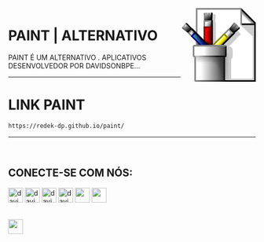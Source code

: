 <img src="data:image/svg+xml;charset=utf-8,%3Csvg xmlns:dc='http://purl.org/dc/elements/1.1/' xmlns:cc='http://creativecommons.org/ns%23' xmlns:rdf='http://www.w3.org/1999/02/22-rdf-syntax-ns%23' xmlns:svg='http://www.w3.org/2000/svg' xmlns='http://www.w3.org/2000/svg' xmlns:xlink='http://www.w3.org/1999/xlink' xmlns:sodipodi='http://sodipodi.sourceforge.net/DTD/sodipodi-0.dtd' xmlns:inkscape='http://www.inkscape.org/namespaces/inkscape' width='48' height='48' viewBox='0 0 47.999999 47.999999' version='1.1' id='svg8' sodipodi:docname='jspaint.svg' inkscape:version='0.92.4 (5da689c313%2C 2019-01-14)' inkscape:export-xdpi='1024' inkscape:export-ydpi='1024'%3E %3Cdefs id='defs2'%3E %3ClinearGradient id='linearGradient4304' inkscape:collect='always'%3E %3Cstop id='stop4300' offset='0' style='stop-color:%23868686%3Bstop-opacity:1' /%3E %3Cstop id='stop4302' offset='1' style='stop-color:%23131313%3Bstop-opacity:1' /%3E %3C/linearGradient%3E %3ClinearGradient id='linearGradient2937' inkscape:collect='always'%3E %3Cstop id='stop2933' offset='0' style='stop-color:%23868686%3Bstop-opacity:1' /%3E %3Cstop id='stop2935' offset='1' style='stop-color:%23868686%3Bstop-opacity:0' /%3E %3C/linearGradient%3E %3ClinearGradient inkscape:collect='always' id='linearGradient2600'%3E %3Cstop style='stop-color:%232f2f2f%3Bstop-opacity:0' offset='0' id='stop2596' /%3E %3Cstop style='stop-color:%23f9f9f9%3Bstop-opacity:0.58035713' offset='1' id='stop2598' /%3E %3C/linearGradient%3E %3ClinearGradient id='linearGradient2538' inkscape:collect='always'%3E %3Cstop id='stop2534' offset='0' style='stop-color:%23313131%3Bstop-opacity:0' /%3E %3Cstop id='stop2536' offset='1' style='stop-color:%23474747%3Bstop-opacity:0.38839287' /%3E %3C/linearGradient%3E %3ClinearGradient inkscape:collect='always' id='linearGradient2532'%3E %3Cstop style='stop-color:%23313131%3Bstop-opacity:0' offset='0' id='stop2528' /%3E %3Cstop style='stop-color:%23060606%3Bstop-opacity:0.59375' offset='1' id='stop2530' /%3E %3C/linearGradient%3E %3ClinearGradient id='linearGradient6487' inkscape:collect='always'%3E %3Cstop id='stop6483' offset='0' style='stop-color:%23ffffff%3Bstop-opacity:1' /%3E %3Cstop style='stop-color:%23fdff17%3Bstop-opacity:1' offset='0.25' id='stop6491' /%3E %3Cstop style='stop-color:%23e6d800%3Bstop-opacity:1' offset='0.5' id='stop6489' /%3E %3Cstop id='stop6485' offset='1' style='stop-color:%234d3500%3Bstop-opacity:1' /%3E %3C/linearGradient%3E %3ClinearGradient inkscape:collect='always' id='linearGradient5884'%3E %3Cstop style='stop-color:%23313131%3Bstop-opacity:0' offset='0' id='stop5880' /%3E %3Cstop style='stop-color:%23474747%3Bstop-opacity:1' offset='1' id='stop5882' /%3E %3C/linearGradient%3E %3ClinearGradient inkscape:collect='always' id='linearGradient5685'%3E %3Cstop style='stop-color:%23a4a4a4%3Bstop-opacity:1' offset='0' id='stop5681' /%3E %3Cstop style='stop-color:%23000000%3Bstop-opacity:1' offset='1' id='stop5683' /%3E %3C/linearGradient%3E %3ClinearGradient inkscape:collect='always' id='linearGradient5669'%3E %3Cstop style='stop-color:%23ffffff%3Bstop-opacity:1%3B' offset='0' id='stop5665' /%3E %3Cstop id='stop5677' offset='0.74999982' style='stop-color:%23ffffff%3Bstop-opacity:0.99607843' /%3E %3Cstop id='stop5675' offset='0.87499982' style='stop-color:%23dcdcdc%3Bstop-opacity:0.99607843' /%3E %3Cstop style='stop-color:%23959595%3Bstop-opacity:0.99607843' offset='1' id='stop5667' /%3E %3C/linearGradient%3E %3ClinearGradient id='linearGradient4678' inkscape:collect='always'%3E %3Cstop id='stop4670' offset='0' style='stop-color:%23ffffff%3Bstop-opacity:1' /%3E %3Cstop style='stop-color:%23e5e5e5%3Bstop-opacity:1%3B' offset='0.35249379' id='stop4680' /%3E %3Cstop style='stop-color:%23cccccc%3Bstop-opacity:1' offset='0.44311655' id='stop4672' /%3E %3Cstop style='stop-color:%23929293%3Bstop-opacity:1' offset='0.71498483' id='stop4674' /%3E %3Cstop id='stop4676' offset='1' style='stop-color:%23323232%3Bstop-opacity:1' /%3E %3C/linearGradient%3E %3ClinearGradient inkscape:collect='always' id='linearGradient4583'%3E %3Cstop style='stop-color:%23ffffff%3Bstop-opacity:1' offset='0' id='stop4579' /%3E %3Cstop id='stop4621' offset='0.25' style='stop-color:%23cccccc%3Bstop-opacity:1' /%3E %3Cstop id='stop4619' offset='0.5' style='stop-color:%23929293%3Bstop-opacity:1' /%3E %3Cstop style='stop-color:%23323232%3Bstop-opacity:1' offset='1' id='stop4581' /%3E %3C/linearGradient%3E %3ClinearGradient inkscape:collect='always' xlink:href='%23linearGradient5669' id='linearGradient5673' gradientUnits='userSpaceOnUse' x1='130.61249' y1='17.955601' x2='134.61249' y2='13.9556' /%3E %3ClinearGradient inkscape:collect='always' xlink:href='%23linearGradient6487' id='linearGradient6354' gradientUnits='userSpaceOnUse' x1='15.610913' y1='17.54594' x2='19.853554' y2='17.54594' /%3E %3ClinearGradient inkscape:collect='always' xlink:href='%23linearGradient4583' id='linearGradient4688' gradientUnits='userSpaceOnUse' gradientTransform='translate(1.9006836e-6%2C6.7112888)' x1='103.87505' y1='36.244312' x2='121.61249' y2='36.244312' /%3E %3ClinearGradient inkscape:collect='always' xlink:href='%23linearGradient5183' id='linearGradient5185' x1='99.6117' y1='47.4556' x2='119.61328' y2='47.4556' gradientUnits='userSpaceOnUse' /%3E %3ClinearGradient inkscape:collect='always' id='linearGradient5183'%3E %3Cstop style='stop-color:%23808080%3Bstop-opacity:1%3B' offset='0' id='stop5179' /%3E %3Cstop style='stop-color:%23131313%3Bstop-opacity:1' offset='1' id='stop5181' /%3E %3C/linearGradient%3E %3Cfilter inkscape:collect='always' style='color-interpolation-filters:sRGB' id='filter5045-0' x='-0.63191509' width='2.2638302' y='-0.21460581' height='1.4292116'%3E %3CfeGaussianBlur inkscape:collect='always' stdDeviation='1.7623153' id='feGaussianBlur5047-4' /%3E %3C/filter%3E %3ClinearGradient inkscape:collect='always' xlink:href='%23linearGradient6503' id='linearGradient5549' gradientUnits='userSpaceOnUse' x1='98.833122' y1='36.311245' x2='120.90263' y2='36.311245' /%3E %3ClinearGradient inkscape:collect='always' id='linearGradient6503'%3E %3Cstop style='stop-color:%23ffffff%3Bstop-opacity:1' offset='0' id='stop6493' /%3E %3Cstop id='stop6495' offset='0.31244382' style='stop-color:%23ffffff%3Bstop-opacity:1' /%3E %3Cstop id='stop6497' offset='0.47240791' style='stop-color:%23cccccc%3Bstop-opacity:1' /%3E %3Cstop id='stop6499' offset='0.71498483' style='stop-color:%23929293%3Bstop-opacity:1' /%3E %3Cstop style='stop-color:%23323232%3Bstop-opacity:1' offset='1' id='stop6501' /%3E %3C/linearGradient%3E %3ClinearGradient inkscape:collect='always' xlink:href='%23linearGradient5199' id='linearGradient5201' x1='104.91132' y1='32.455601' x2='115.86249' y2='36.955601' gradientUnits='userSpaceOnUse' /%3E %3ClinearGradient inkscape:collect='always' id='linearGradient5199'%3E %3Cstop style='stop-color:%23c4c4c4%3Bstop-opacity:1' offset='0' id='stop5195' /%3E %3Cstop style='stop-color:%230e0e0e%3Bstop-opacity:1' offset='1' id='stop5197' /%3E %3C/linearGradient%3E %3ClinearGradient inkscape:collect='always' xlink:href='%23linearGradient5685' id='linearGradient5854' gradientUnits='userSpaceOnUse' x1='107.11249' y1='12.455601' x2='106.8196' y2='16.692142' /%3E %3ClinearGradient inkscape:collect='always' xlink:href='%23linearGradient5852' id='linearGradient5834' gradientUnits='userSpaceOnUse' gradientTransform='rotate(-0.02958741%2C107.11249%2C13.455424)' x1='106.61172' y1='14.955342' x2='106.61378' y2='10.955343' /%3E %3ClinearGradient id='linearGradient5852' inkscape:collect='always'%3E %3Cstop id='stop5848' offset='0' style='stop-color:%235b5b5b%3Bstop-opacity:0' /%3E %3Cstop id='stop5850' offset='1' style='stop-color:%23f9f9f9%3Bstop-opacity:1' /%3E %3C/linearGradient%3E %3ClinearGradient inkscape:collect='always' xlink:href='%23linearGradient2532' id='linearGradient5783-7' gradientUnits='userSpaceOnUse' x1='107.61197' y1='14.455859' x2='107.11378' y2='10.955601' gradientTransform='rotate(-0.02958741%2C107.86209%2C-2891.2794)' /%3E %3ClinearGradient id='linearGradient5846' inkscape:collect='always'%3E %3Cstop id='stop5842' offset='0' style='stop-color:%23313131%3Bstop-opacity:0' /%3E %3Cstop id='stop5844' offset='1' style='stop-color:%23f9f9f9%3Bstop-opacity:1' /%3E %3C/linearGradient%3E %3ClinearGradient inkscape:collect='always' xlink:href='%23linearGradient5840' id='linearGradient5783-5' gradientUnits='userSpaceOnUse' x1='107.61197' y1='14.455859' x2='107.61378' y2='10.955858' gradientTransform='rotate(-0.02958741%2C108.61209%2C-5796.0172)' /%3E %3ClinearGradient id='linearGradient5840' inkscape:collect='always'%3E %3Cstop id='stop5836' offset='0' style='stop-color:%232f2f2f%3Bstop-opacity:0' /%3E %3Cstop id='stop5838' offset='1' style='stop-color:%23f9f9f9%3Bstop-opacity:1' /%3E %3C/linearGradient%3E %3ClinearGradient gradientTransform='translate(-93.112486%2C-26.455598)' inkscape:collect='always' xlink:href='%23linearGradient4678' id='linearGradient4686-7-3' gradientUnits='userSpaceOnUse' x1='108.11249' y1='35.955601' x2='112.11249' y2='37.955597' /%3E %3ClinearGradient inkscape:collect='always' xlink:href='%23linearGradient6114' id='linearGradient6116' x1='14.5' y1='8.500001' x2='19' y2='8.500001' gradientUnits='userSpaceOnUse' /%3E %3ClinearGradient inkscape:collect='always' id='linearGradient6114'%3E %3Cstop style='stop-color:%23858585%3Bstop-opacity:1' offset='0' id='stop6110' /%3E %3Cstop style='stop-color:%23ababab%3Bstop-opacity:1' offset='1' id='stop6112' /%3E %3C/linearGradient%3E %3ClinearGradient inkscape:collect='always' xlink:href='%23linearGradient5659' id='linearGradient5661' x1='15' y1='17.5' x2='19' y2='17.5' gradientUnits='userSpaceOnUse' /%3E %3ClinearGradient inkscape:collect='always' id='linearGradient5659'%3E %3Cstop style='stop-color:%23ff0000%3Bstop-opacity:1' offset='0' id='stop5655' /%3E %3Cstop style='stop-color:%23690000%3Bstop-opacity:1' offset='1' id='stop5657' /%3E %3C/linearGradient%3E %3ClinearGradient inkscape:collect='always' xlink:href='%23linearGradient5685' id='linearGradient5854-2' gradientUnits='userSpaceOnUse' x1='108.55183' y1='11.359405' x2='109.25893' y2='17.01626' /%3E %3ClinearGradient inkscape:collect='always' xlink:href='%23linearGradient5852' id='linearGradient5834-1' gradientUnits='userSpaceOnUse' gradientTransform='rotate(-0.02958741%2C107.11249%2C13.455248)' x1='106.42904' y1='16.3088' x2='106.43159' y2='11.359054' /%3E %3ClinearGradient inkscape:collect='always' xlink:href='%23linearGradient4678' id='linearGradient6350' gradientUnits='userSpaceOnUse' gradientTransform='translate(-93.112486%2C-26.455598)' x1='108.99117' y1='37.991131' x2='112.17315' y2='37.637577' /%3E %3ClinearGradient inkscape:collect='always' xlink:href='%23linearGradient6114' id='linearGradient6352' gradientUnits='userSpaceOnUse' x1='14.464468' y1='8.7071075' x2='19' y2='8.500001' /%3E %3ClinearGradient inkscape:collect='always' xlink:href='%23linearGradient6487' id='linearGradient6354-7' gradientUnits='userSpaceOnUse' x1='15.735913' y1='17.63969' x2='19.853554' y2='17.54594' /%3E %3ClinearGradient inkscape:collect='always' xlink:href='%23linearGradient6533' id='linearGradient6427' gradientUnits='userSpaceOnUse' gradientTransform='translate(-93.112486%2C-26.455598)' x1='108.3196' y1='36.606354' x2='110.08736' y2='38.374123' /%3E %3ClinearGradient inkscape:collect='always' id='linearGradient6533'%3E %3Cstop style='stop-color:%23ffffff%3Bstop-opacity:1' offset='0' id='stop6523' /%3E %3Cstop id='stop6525' offset='0.33333158' style='stop-color:%23e5e5e5%3Bstop-opacity:1%3B' /%3E %3Cstop id='stop6527' offset='0.44311655' style='stop-color:%23cccccc%3Bstop-opacity:1' /%3E %3Cstop id='stop6529' offset='0.71498483' style='stop-color:%23929293%3Bstop-opacity:1' /%3E %3Cstop style='stop-color:%23323232%3Bstop-opacity:1' offset='1' id='stop6531' /%3E %3C/linearGradient%3E %3ClinearGradient inkscape:collect='always' xlink:href='%23linearGradient6481' id='linearGradient6431' gradientUnits='userSpaceOnUse' x1='14.853554' y1='15.454057' x2='18.035534' y2='16.514717' /%3E %3ClinearGradient id='linearGradient6481' inkscape:collect='always'%3E %3Cstop id='stop6477' offset='0' style='stop-color:%233e9298%3Bstop-opacity:1' /%3E %3Cstop id='stop6479' offset='1' style='stop-color:%23000b7d%3Bstop-opacity:1' /%3E %3C/linearGradient%3E %3ClinearGradient inkscape:collect='always' xlink:href='%23linearGradient5685' id='linearGradient1688' gradientUnits='userSpaceOnUse' x1='107.11249' y1='12.455601' x2='109.61249' y2='15.955601' /%3E %3ClinearGradient inkscape:collect='always' xlink:href='%23linearGradient5846' id='linearGradient1690' gradientUnits='userSpaceOnUse' gradientTransform='rotate(-0.02958741%2C107.86209%2C-2891.2794)' x1='107.61197' y1='14.455859' x2='107.11378' y2='10.955601' /%3E %3ClinearGradient inkscape:collect='always' xlink:href='%23linearGradient5884' id='linearGradient1694' gradientUnits='userSpaceOnUse' gradientTransform='rotate(-0.02958741%2C106.61153%2C1948.4693)' x1='106.6721' y1='14.016032' x2='106.61378' y2='10.955343' /%3E %3ClinearGradient inkscape:collect='always' xlink:href='%23linearGradient2538' id='linearGradient1696' gradientUnits='userSpaceOnUse' gradientTransform='rotate(-0.02958741%2C106.61153%2C1948.4693)' x1='106.61172' y1='14.955342' x2='106.61378' y2='10.955343' /%3E %3Cfilter inkscape:collect='always' style='color-interpolation-filters:sRGB' id='filter5045-0-3' x='-0.63191509' width='2.2638302' y='-0.21460581' height='1.4292116'%3E %3CfeGaussianBlur inkscape:collect='always' stdDeviation='1.7623153' id='feGaussianBlur5047-4-1' /%3E %3C/filter%3E %3ClinearGradient inkscape:collect='always' xlink:href='%23linearGradient2538' id='linearGradient1696-4' gradientUnits='userSpaceOnUse' gradientTransform='rotate(44.970413%2C71.906925%2C-74.558503)' x1='106.61172' y1='14.955342' x2='106.61378' y2='10.955343' /%3E %3ClinearGradient inkscape:collect='always' xlink:href='%23linearGradient2600' id='linearGradient5783-5-0' gradientUnits='userSpaceOnUse' x1='108.02686' y1='13.127643' x2='107.61378' y2='10.955858' gradientTransform='rotate(-0.029587%2C2162.0727%2C-3741.5998)' /%3E %3ClinearGradient inkscape:collect='always' xlink:href='%23linearGradient5659' id='linearGradient2647' gradientUnits='userSpaceOnUse' x1='15.625' y1='17.4375' x2='19' y2='17.5' /%3E %3ClinearGradient gradientTransform='translate(-91.612488%2C-7.9556)' inkscape:collect='always' xlink:href='%23linearGradient2677' id='linearGradient2679' x1='96.612488' y1='45.955601' x2='119.64818' y2='46.06826' gradientUnits='userSpaceOnUse' /%3E %3ClinearGradient inkscape:collect='always' id='linearGradient2677'%3E %3Cstop style='stop-color:%23080808%3Bstop-opacity:0' offset='0' id='stop2673' /%3E %3Cstop style='stop-color:%23080808%3Bstop-opacity:1' offset='1' id='stop2675' /%3E %3C/linearGradient%3E %3ClinearGradient inkscape:collect='always' xlink:href='%23linearGradient2677' id='linearGradient2679-9' x1='96.612488' y1='45.955601' x2='119.64818' y2='46.06826' gradientUnits='userSpaceOnUse' /%3E %3ClinearGradient inkscape:collect='always' xlink:href='%23linearGradient5846' id='linearGradient6433-4' gradientUnits='userSpaceOnUse' gradientTransform='rotate(-45.029587%2C53.698439%2C137.71582)' x1='107.61197' y1='14.455859' x2='107.58917' y2='13.203367' /%3E %3ClinearGradient gradientTransform='translate(1.356752e-6)' inkscape:collect='always' xlink:href='%23linearGradient2937' id='linearGradient5201-9' x1='112.23749' y1='34.143101' x2='112.67499' y2='35.768101' gradientUnits='userSpaceOnUse' /%3E %3Cfilter inkscape:collect='always' style='color-interpolation-filters:sRGB' id='filter3045' x='-0.12719999' width='1.2544' y='-0.12720001' height='1.2544'%3E %3CfeGaussianBlur inkscape:collect='always' stdDeviation='0.53321501' id='feGaussianBlur3047' /%3E %3C/filter%3E %3Cfilter inkscape:collect='always' style='color-interpolation-filters:sRGB' id='filter3082' x='-0.22319999' width='1.4464' y='-0.22320001' height='1.4464'%3E %3CfeGaussianBlur inkscape:collect='always' stdDeviation='0.65664146' id='feGaussianBlur3084' /%3E %3C/filter%3E %3Cfilter inkscape:collect='always' style='color-interpolation-filters:sRGB' id='filter3082-4' x='-0.22319999' width='1.4464' y='-0.22320001' height='1.4464'%3E %3CfeGaussianBlur inkscape:collect='always' stdDeviation='0.65664146' id='feGaussianBlur3084-1' /%3E %3C/filter%3E %3ClinearGradient inkscape:collect='always' xlink:href='%23linearGradient5884' id='linearGradient5834-5-7' gradientUnits='userSpaceOnUse' gradientTransform='rotate(-0.029587%2C106.61137%2C1948.4979)' x1='106.61172' y1='14.955342' x2='106.61378' y2='10.955343' /%3E %3ClinearGradient inkscape:collect='always' xlink:href='%23linearGradient5846' id='linearGradient6433' gradientUnits='userSpaceOnUse' gradientTransform='rotate(-0.029587%2C107.86337%2C-2891.3221)' x1='107.61197' y1='14.455859' x2='107.2442' y2='12.322732' /%3E %3ClinearGradient inkscape:collect='always' xlink:href='%23linearGradient5846' id='linearGradient2950' gradientUnits='userSpaceOnUse' gradientTransform='rotate(-0.029587%2C-273.09863%2C-2063.2477)' x1='107.61197' y1='14.455859' x2='107.53478' y2='12.633026' /%3E %3ClinearGradient inkscape:collect='always' xlink:href='%23linearGradient5852' id='linearGradient5834-9' gradientUnits='userSpaceOnUse' gradientTransform='rotate(-0.029587%2C-44.357631%2C709.35397)' x1='106.61172' y1='14.955342' x2='106.42099' y2='11.386362' /%3E %3ClinearGradient inkscape:collect='always' xlink:href='%23linearGradient2538' id='linearGradient1696-4-4' gradientUnits='userSpaceOnUse' gradientTransform='rotate(-0.029587%2C128.602%2C-3048.924)' x1='106.61172' y1='14.955342' x2='106.61378' y2='10.955343' /%3E %3ClinearGradient inkscape:collect='always' xlink:href='%23linearGradient2802' id='linearGradient1692-9' gradientUnits='userSpaceOnUse' gradientTransform='rotate(-0.02958741%2C-2198.6055%2C-3842.9394)' x1='107.54545' y1='14.897767' x2='107.56862' y2='12.823039' /%3E %3ClinearGradient inkscape:collect='always' id='linearGradient2802'%3E %3Cstop style='stop-color:%23848484%3Bstop-opacity:0' offset='0' id='stop2798' /%3E %3Cstop style='stop-color:%23ffffff%3Bstop-opacity:1' offset='1' id='stop2800' /%3E %3C/linearGradient%3E %3ClinearGradient inkscape:collect='always' xlink:href='%23linearGradient6533' id='linearGradient4108' gradientUnits='userSpaceOnUse' gradientTransform='translate(-93.112486%2C-26.455598)' x1='108.3196' y1='36.606354' x2='110.08736' y2='38.374123' /%3E %3ClinearGradient inkscape:collect='always' xlink:href='%23linearGradient4304' id='linearGradient4286' gradientUnits='userSpaceOnUse' x1='100.7367' y1='47.393101' x2='119.61328' y2='47.4556' /%3E %3ClinearGradient inkscape:collect='always' xlink:href='%23linearGradient5669' id='linearGradient4308' gradientUnits='userSpaceOnUse' x1='130.61249' y1='17.955601' x2='134.11249' y2='14.455601' /%3E %3C/defs%3E %3Csodipodi:namedview id='namedview6173' pagecolor='%23ffffff' bordercolor='%23666666' borderopacity='1.0' inkscape:pageopacity='0.0' inkscape:pageshadow='2' inkscape:zoom='11.313708' inkscape:cx='11.820576' inkscape:cy='19.297118' inkscape:document-units='px' inkscape:current-layer='layer7' showgrid='false' units='px' fit-margin-top='0' fit-margin-left='0' fit-margin-right='0' fit-margin-bottom='0' inkscape:window-width='1920' inkscape:window-height='1017' inkscape:window-x='1358' inkscape:window-y='-8' inkscape:window-maximized='1' inkscape:snap-smooth-nodes='true' showborder='true'%3E %3Cinkscape:grid type='xygrid' id='grid4666' empspacing='8' snapvisiblegridlinesonly='false' /%3E %3Cinkscape:grid type='xygrid' id='grid5068' snapvisiblegridlinesonly='false' dotted='true' empspacing='1000000' spacingx='0.49999999' spacingy='0.49999999' /%3E %3C/sodipodi:namedview%3E %3Cmetadata id='metadata5'%3E %3Crdf:RDF%3E %3Ccc:Work rdf:about=''%3E %3Cdc:format%3Eimage/svg%2Bxml%3C/dc:format%3E %3Cdc:type rdf:resource='http://purl.org/dc/dcmitype/StillImage' /%3E %3Cdc:title%3E%3C/dc:title%3E %3C/cc:Work%3E %3C/rdf:RDF%3E %3C/metadata%3E %3Cg inkscape:label='Vector Icon' inkscape:groupmode='layer' id='layer1' transform='translate(-91.612488%2C-7.9555998)' style='display:inline'%3E %3Cg inkscape:groupmode='layer' id='layer3' inkscape:label='Paper' style='display:inline%3Bopacity:1'%3E %3Cpath style='color:%23000000%3Bclip-rule:nonzero%3Bdisplay:inline%3Boverflow:visible%3Bvisibility:visible%3Bopacity:1%3Bisolation:auto%3Bmix-blend-mode:normal%3Bcolor-interpolation:sRGB%3Bcolor-interpolation-filters:linearRGB%3Bsolid-color:%23000000%3Bsolid-opacity:1%3Bfill:%23ffffff%3Bfill-opacity:1%3Bfill-rule:nonzero%3Bstroke:%23868686%3Bstroke-width:1%3Bstroke-miterlimit:4%3Bstroke-dasharray:none%3Bstroke-opacity:1%3Bcolor-rendering:auto%3Bimage-rendering:auto%3Bshape-rendering:auto%3Btext-rendering:auto%3Benable-background:accumulate' d='M 101.11249%2C8.4556007 129.61249%2C8.4556008 139.11249%2C18.455601 V 55.455601 H 101.11249 Z' id='rect5204' inkscape:connector-curvature='0' sodipodi:nodetypes='cccccc' /%3E %3Cg style='display:inline' id='g4551-9'%3E %3Cpath style='fill:%23868686%3Bfill-opacity:1' d='M 130.11249%2C7.9555998 134.90008%2C12.739949 139.61249%2C17.455601 V 18.9556 H 129.61249 V 7.9556008 Z M 134.11249%2C18.9556 H 129.61249 Z' id='path4563-2' inkscape:connector-curvature='0' sodipodi:nodetypes='cccccccccc' /%3E %3Cpath style='fill:%23080808' d='M 101.61249%2C54.9556 H 138.61249 V 18.9556 H 138.11249 L 130.61249%2C18.955601 V 17.955601 L 138.61249%2C17.9556 130.61249%2C9.9556007 130.11249%2C7.9555998 139.61249%2C17.4556 V 55.9556 H 101.61249 Z' id='path4553-4' inkscape:connector-curvature='0' sodipodi:nodetypes='ccccccccccccc' /%3E %3C/g%3E %3Cpath style='fill:url(%23linearGradient4308)%3Bfill-opacity:1%3Bfill-rule:evenodd%3Bstroke:none%3Bstroke-width:1px%3Bstroke-linecap:butt%3Bstroke-linejoin:miter%3Bstroke-opacity:1' d='M 130.61249%2C9.9555998 138.61249%2C17.955601 H 130.61249 Z' id='path5663' inkscape:connector-curvature='0' sodipodi:nodetypes='cccc' /%3E %3C/g%3E %3Cg inkscape:groupmode='layer' id='layer8' inkscape:label='Shadow' style='display:inline'%3E %3Cpath style='color:%23000000%3Bclip-rule:nonzero%3Bdisplay:inline%3Boverflow:visible%3Bvisibility:visible%3Bopacity:0.19599998%3Bisolation:auto%3Bmix-blend-mode:normal%3Bcolor-interpolation:sRGB%3Bcolor-interpolation-filters:linearRGB%3Bsolid-color:%23000000%3Bsolid-opacity:1%3Bfill:%23000000%3Bfill-opacity:1%3Bfill-rule:nonzero%3Bstroke:none%3Bstroke-width:1.00157475%3Bstroke-miterlimit:4%3Bstroke-dasharray:none%3Bstroke-opacity:1%3Bcolor-rendering:auto%3Bimage-rendering:auto%3Bshape-rendering:auto%3Btext-rendering:auto%3Benable-background:accumulate' d='M 16%2C4 16.5%2C9 V 9.5 13.5 23 L 8.4999998%2C15 5.9999999%2C17 13.5%2C24.5 H 13 C 12.723%2C24.5 12.5%2C24.723001 12.5%2C25 V 31 C 12.5%2C31.276999 12.723%2C31.5 13%2C31.5 H 13.5 V 47.5 H 32.5 V 47 H 47 V 18.5 11 H 46 38 L 46%2C18.5 V 46 H 32 L 31.999999%2C33 C 33%2C33 33%2C31.5 33%2C31 V 27.5 C 33%2C26 31.999999%2C25 30.499999%2C25 L 35%2C20.500001 C 35.55927%2C20.134894 35.601069%2C19.83541 35.511719%2C19.552735 L 38%2C17.500001 C 38.37746%2C17.188612 38.257933%2C16.757933 38%2C16.5 L 34.5%2C13 30.822266%2C18.056641 27.439453%2C21.439453 23.324219%2C24.5 H 22.060547 L 22%2C10 C 22%2C9.0000008 21.719874%2C8.9882304 21.5%2C9 L 21.916925%2C4.830755 C 21.966399%2C4.3360158 21.5%2C4 21%2C4 Z' transform='translate(91.612488%2C7.9555998)' id='main-shadows' inkscape:connector-curvature='0' sodipodi:nodetypes='ccccccccssssccccccccccccccccccsscccccccssc' /%3E %3Cpath style='color:%23000000%3Bclip-rule:nonzero%3Bdisplay:inline%3Boverflow:visible%3Bvisibility:visible%3Bopacity:1%3Bisolation:auto%3Bmix-blend-mode:normal%3Bcolor-interpolation:sRGB%3Bcolor-interpolation-filters:linearRGB%3Bsolid-color:%23000000%3Bsolid-opacity:1%3Bfill:%234d4d4d%3Bfill-opacity:1%3Bfill-rule:nonzero%3Bstroke:none%3Bstroke-width:1.00157475%3Bstroke-miterlimit:4%3Bstroke-dasharray:none%3Bstroke-opacity:1%3Bcolor-rendering:auto%3Bimage-rendering:auto%3Bshape-rendering:auto%3Btext-rendering:auto%3Benable-background:accumulate' d='M 101.61249%2C29.9556 103.61249%2C31.9556 H 101.61249 Z' id='shadow-sorta-from-blue-brush-1' inkscape:connector-curvature='0' sodipodi:nodetypes='cccc' /%3E %3C/g%3E %3Cg inkscape:groupmode='layer' id='layer4' inkscape:label='Cup %26amp%3B Contents' style='display:inline' transform='translate(91.612488%2C7.9555998)'%3E %3Cg inkscape:groupmode='layer' id='layer7' inkscape:label='Contents' style='display:inline'%3E %3Cg style='display:inline' id='brushes' transform='translate(-0.06065916%2C-0.06065897)'%3E %3Cg id='red-brush'%3E %3Cg transform='translate(-91.612488%2C-7.9555994)' style='display:inline' id='bristles'%3E %3Cpath sodipodi:nodetypes='csssccc' inkscape:connector-curvature='0' id='path5679' d='M 106.17315%2C20.016258 105.74274%2C11.798579 C 105.70166%2C11.014246 106.17315%2C11.016259 106.67315%2C11.016259 H 110.67315 C 111.31768%2C11.016259 111.63912%2C11.3161 111.60069%2C11.654645 L 111.17315%2C20.016258 Z' style='fill:url(%23linearGradient1688)%3Bfill-opacity:1%3Bfill-rule:evenodd%3Bstroke:none%3Bstroke-width:1px%3Bstroke-linecap:butt%3Bstroke-linejoin:miter%3Bstroke-opacity:1' /%3E %3Cpath sodipodi:nodetypes='cc' inkscape:connector-curvature='0' id='path5689-8' d='M 107.11172%2C11.9556 107.61249%2C14.9556' style='display:inline%3Bfill:none%3Bfill-opacity:1%3Bfill-rule:evenodd%3Bstroke:url(%23linearGradient5834)%3Bstroke-width:0.37795275%3Bstroke-linecap:butt%3Bstroke-linejoin:miter%3Bstroke-opacity:1' /%3E %3Cpath sodipodi:nodetypes='cc' inkscape:connector-curvature='0' id='path5689-8-2' d='M 108.11249%2C10.9556 108.61249%2C14.9556' style='display:inline%3Bfill:none%3Bfill-opacity:1%3Bfill-rule:evenodd%3Bstroke:url(%23linearGradient1690)%3Bstroke-width:0.37795275%3Bstroke-linecap:butt%3Bstroke-linejoin:miter%3Bstroke-opacity:1' /%3E %3Cpath sodipodi:nodetypes='cc' inkscape:connector-curvature='0' id='path5689-8-4' d='M 106.17315%2C11.626744 106.61326%2C14.9556' style='display:inline%3Bfill:none%3Bfill-opacity:1%3Bfill-rule:evenodd%3Bstroke:url(%23linearGradient1694)%3Bstroke-width:0.37795275%3Bstroke-linecap:butt%3Bstroke-linejoin:miter%3Bstroke-opacity:1' /%3E %3Cpath style='color:%23000000%3Bfont-style:normal%3Bfont-variant:normal%3Bfont-weight:normal%3Bfont-stretch:normal%3Bfont-size:medium%3Bline-height:normal%3Bfont-family:sans-serif%3Bfont-variant-ligatures:normal%3Bfont-variant-position:normal%3Bfont-variant-caps:normal%3Bfont-variant-numeric:normal%3Bfont-variant-alternates:normal%3Bfont-feature-settings:normal%3Btext-indent:0%3Btext-align:start%3Btext-decoration:none%3Btext-decoration-line:none%3Btext-decoration-style:solid%3Btext-decoration-color:%23000000%3Bletter-spacing:normal%3Bword-spacing:normal%3Btext-transform:none%3Bwriting-mode:lr-tb%3Bdirection:ltr%3Btext-orientation:mixed%3Bdominant-baseline:auto%3Bbaseline-shift:baseline%3Btext-anchor:start%3Bwhite-space:normal%3Bshape-padding:0%3Bclip-rule:nonzero%3Bdisplay:inline%3Boverflow:visible%3Bvisibility:visible%3Bopacity:1%3Bisolation:auto%3Bmix-blend-mode:normal%3Bcolor-interpolation:sRGB%3Bcolor-interpolation-filters:linearRGB%3Bsolid-color:%23000000%3Bsolid-opacity:1%3Bvector-effect:none%3Bfill:%23000000%3Bfill-opacity:1%3Bfill-rule:evenodd%3Bstroke:none%3Bstroke-width:1px%3Bstroke-linecap:butt%3Bstroke-linejoin:miter%3Bstroke-miterlimit:4%3Bstroke-dasharray:none%3Bstroke-dashoffset:0%3Bstroke-opacity:1%3Bcolor-rendering:auto%3Bimage-rendering:auto%3Bshape-rendering:auto%3Btext-rendering:auto%3Benable-background:accumulate' d='M 110.67315%2C11.016259 110.11249%2C15.9556 H 111.11249 L 111.58917%2C11.710807 C 111.67441%2C10.951719 111.17315%2C11.016259 110.67315%2C11.016259 Z' id='path5895' inkscape:connector-curvature='0' sodipodi:nodetypes='cccsc' /%3E %3Cpath sodipodi:nodetypes='cc' inkscape:connector-curvature='0' id='path5689-8-1-9' d='M 110.16492%2C10.751094 109.0241%2C19.773548' style='display:inline%3Bfill:none%3Bfill-opacity:1%3Bfill-rule:evenodd%3Bstroke:url(%23linearGradient1692-9)%3Bstroke-width:0.37795275%3Bstroke-linecap:butt%3Bstroke-linejoin:miter%3Bstroke-opacity:1' /%3E %3C/g%3E %3Cg id='handle'%3E %3Crect style='color:%23000000%3Bclip-rule:nonzero%3Bdisplay:inline%3Boverflow:visible%3Bvisibility:visible%3Bopacity:1%3Bisolation:auto%3Bmix-blend-mode:normal%3Bcolor-interpolation:sRGB%3Bcolor-interpolation-filters:linearRGB%3Bsolid-color:%23000000%3Bsolid-opacity:1%3Bfill:url(%23linearGradient4686-7-3)%3Bfill-opacity:1%3Bfill-rule:nonzero%3Bstroke:url(%23linearGradient6116)%3Bstroke-width:1.00157475%3Bstroke-miterlimit:4%3Bstroke-dasharray:none%3Bstroke-opacity:1%3Bcolor-rendering:auto%3Bimage-rendering:auto%3Bshape-rendering:auto%3Btext-rendering:auto%3Benable-background:accumulate' id='rect4569-2' width='5.0000005' height='4.0000005' x='14.560658' y='8.5606594' /%3E %3Crect y='12.560659' x='14.560658' height='34' width='5.0000005' id='rect5070' style='color:%23000000%3Bclip-rule:nonzero%3Bdisplay:inline%3Boverflow:visible%3Bvisibility:visible%3Bopacity:1%3Bisolation:auto%3Bmix-blend-mode:normal%3Bcolor-interpolation:sRGB%3Bcolor-interpolation-filters:linearRGB%3Bsolid-color:%23000000%3Bsolid-opacity:1%3Bfill:url(%23linearGradient2647)%3Bfill-opacity:1%3Bfill-rule:nonzero%3Bstroke:%238b0000%3Bstroke-width:1%3Bstroke-miterlimit:4%3Bstroke-dasharray:none%3Bstroke-opacity:1%3Bcolor-rendering:auto%3Bimage-rendering:auto%3Bshape-rendering:auto%3Btext-rendering:auto%3Benable-background:accumulate' /%3E %3Crect y='8.000001' x='19' height='39.060658' width='1.0606588' id='rect5081' style='color:%23000000%3Bclip-rule:nonzero%3Bdisplay:inline%3Boverflow:visible%3Bvisibility:visible%3Bopacity:1%3Bisolation:auto%3Bmix-blend-mode:normal%3Bcolor-interpolation:sRGB%3Bcolor-interpolation-filters:linearRGB%3Bsolid-color:%23000000%3Bsolid-opacity:1%3Bfill:%23000000%3Bfill-opacity:1%3Bfill-rule:nonzero%3Bstroke:none%3Bstroke-width:1.00157475%3Bstroke-miterlimit:4%3Bstroke-dasharray:none%3Bstroke-opacity:1%3Bcolor-rendering:auto%3Bimage-rendering:auto%3Bshape-rendering:auto%3Btext-rendering:auto%3Benable-background:accumulate' /%3E %3C/g%3E %3Cpath style='color:%23000000%3Bclip-rule:nonzero%3Bdisplay:inline%3Boverflow:visible%3Bvisibility:visible%3Bopacity:1%3Bisolation:auto%3Bmix-blend-mode:normal%3Bcolor-interpolation:sRGB%3Bcolor-interpolation-filters:linearRGB%3Bsolid-color:%23000000%3Bsolid-opacity:1%3Bfill:%23000000%3Bfill-opacity:1%3Bfill-rule:nonzero%3Bstroke:none%3Bstroke-width:1.00157475%3Bstroke-miterlimit:4%3Bstroke-dasharray:none%3Bstroke-opacity:1%3Bfilter:url(%23filter3082-4)%3Bcolor-rendering:auto%3Bimage-rendering:auto%3Bshape-rendering:auto%3Btext-rendering:auto%3Benable-background:accumulate' d='M 14.532931%2C22.563261 14.399049%2C21.459707 19.295495%2C24.234833 18.545493%2C24.984834 Z' id='shadow-sorta-from-blue-brush' inkscape:connector-curvature='0' sodipodi:nodetypes='ccccc' /%3E %3C/g%3E %3Cg id='yellow-brush' style='display:inline' transform='rotate(45%2C17.25736%2C30.313704)'%3E %3Cg transform='translate(-91.612488%2C-7.9555994)' style='display:inline' id='bristles-1'%3E %3Cpath sodipodi:nodetypes='ccccccc' inkscape:connector-curvature='0' id='path5679-8' d='M 106.78406%2C18.07692 105.80875%2C12.091415 C 105.78006%2C11.648794 106.05762%2C11.406361 106.56862%2C11.381503 106.56862%2C11.381503 110.20558%2C11.372743 110.46522%2C11.378267 111.0287%2C11.367218 111.33238%2C12.194958 111.3358%2C12.237764 L 110.67315%2C17.723366 Z' style='fill:url(%23linearGradient5854-2)%3Bfill-opacity:1%3Bfill-rule:evenodd%3Bstroke:none%3Bstroke-width:1px%3Bstroke-linecap:butt%3Bstroke-linejoin:miter%3Bstroke-opacity:1' /%3E %3Cpath sodipodi:nodetypes='cc' inkscape:connector-curvature='0' id='path5689-8-9' d='M 107.13762%2C12.773618 107.84472%2C17.01626' style='display:inline%3Bfill:none%3Bfill-opacity:1%3Bfill-rule:evenodd%3Bstroke:url(%23linearGradient5834-1)%3Bstroke-width:0.37795275%3Bstroke-linecap:butt%3Bstroke-linejoin:miter%3Bstroke-opacity:1' /%3E %3Cpath sodipodi:nodetypes='cc' inkscape:connector-curvature='0' id='path5689-8-2-8' d='M 108.002%2C11.552221 108.502%2C15.552221' style='display:inline%3Bfill:none%3Bfill-opacity:1%3Bfill-rule:evenodd%3Bstroke:url(%23linearGradient5783-7)%3Bstroke-width:0.37795275%3Bstroke-linecap:butt%3Bstroke-linejoin:miter%3Bstroke-opacity:1' /%3E %3Cpath sodipodi:nodetypes='cc' inkscape:connector-curvature='0' id='path5689-8-1-4' d='M 109.96604%2C11.359405 109.61249%2C15.9556' style='display:inline%3Bfill:none%3Bfill-opacity:1%3Bfill-rule:evenodd%3Bstroke:url(%23linearGradient5783-5)%3Bstroke-width:0.37795275%3Bstroke-linecap:butt%3Bstroke-linejoin:miter%3Bstroke-opacity:1' /%3E %3Cpath sodipodi:nodetypes='cc' inkscape:connector-curvature='0' id='path5689-8-4-6' d='M 106.25888%2C11.742916 106.61326%2C14.9556' style='display:inline%3Bfill:none%3Bfill-opacity:1%3Bfill-rule:evenodd%3Bstroke:url(%23linearGradient1696)%3Bstroke-width:0.37795275%3Bstroke-linecap:butt%3Bstroke-linejoin:miter%3Bstroke-opacity:1' /%3E %3Cpath style='color:%23000000%3Bfont-style:normal%3Bfont-variant:normal%3Bfont-weight:normal%3Bfont-stretch:normal%3Bfont-size:medium%3Bline-height:normal%3Bfont-family:sans-serif%3Bfont-variant-ligatures:normal%3Bfont-variant-position:normal%3Bfont-variant-caps:normal%3Bfont-variant-numeric:normal%3Bfont-variant-alternates:normal%3Bfont-feature-settings:normal%3Btext-indent:0%3Btext-align:start%3Btext-decoration:none%3Btext-decoration-line:none%3Btext-decoration-style:solid%3Btext-decoration-color:%23000000%3Bletter-spacing:normal%3Bword-spacing:normal%3Btext-transform:none%3Bwriting-mode:lr-tb%3Bdirection:ltr%3Btext-orientation:mixed%3Bdominant-baseline:auto%3Bbaseline-shift:baseline%3Btext-anchor:start%3Bwhite-space:normal%3Bshape-padding:0%3Bclip-rule:nonzero%3Bdisplay:inline%3Boverflow:visible%3Bvisibility:visible%3Bopacity:1%3Bisolation:auto%3Bmix-blend-mode:normal%3Bcolor-interpolation:sRGB%3Bcolor-interpolation-filters:linearRGB%3Bsolid-color:%23000000%3Bsolid-opacity:1%3Bvector-effect:none%3Bfill:%23000000%3Bfill-opacity:1%3Bfill-rule:evenodd%3Bstroke:none%3Bstroke-width:1px%3Bstroke-linecap:butt%3Bstroke-linejoin:miter%3Bstroke-miterlimit:4%3Bstroke-dasharray:none%3Bstroke-dashoffset:0%3Bstroke-opacity:1%3Bcolor-rendering:auto%3Bimage-rendering:auto%3Bshape-rendering:auto%3Btext-rendering:auto%3Benable-background:accumulate' d='M 110.47002%2C11.375031 110.0267%2C16.662706 H 111.0267 L 111.33338%2C12.347762 C 111.36849%2C11.853844 110.85753%2C11.357534 110.47002%2C11.375031 Z' id='path5895-7' inkscape:connector-curvature='0' sodipodi:nodetypes='cccsc' /%3E %3Cpath sodipodi:nodetypes='cc' inkscape:connector-curvature='0' id='path5689-8-1-4-8' d='M 109.26722%2C12.273673 V 15.102099' style='display:inline%3Bfill:none%3Bfill-opacity:1%3Bfill-rule:evenodd%3Bstroke:url(%23linearGradient5783-5-0)%3Bstroke-width:0.37795275%3Bstroke-linecap:butt%3Bstroke-linejoin:miter%3Bstroke-opacity:1' /%3E %3Cpath sodipodi:nodetypes='cc' inkscape:connector-curvature='0' id='path5689-8-4-6-8' d='M 108.67101%2C11.634833 109.02456%2C15.523921' style='display:inline%3Bfill:none%3Bfill-opacity:1%3Bfill-rule:evenodd%3Bstroke:url(%23linearGradient1696-4-4)%3Bstroke-width:0.37795275%3Bstroke-linecap:butt%3Bstroke-linejoin:miter%3Bstroke-opacity:1' /%3E %3C/g%3E %3Cg id='handle-9' transform='translate(-0.08578468)'%3E %3Crect style='color:%23000000%3Bclip-rule:nonzero%3Bdisplay:inline%3Boverflow:visible%3Bvisibility:visible%3Bopacity:1%3Bisolation:auto%3Bmix-blend-mode:normal%3Bcolor-interpolation:sRGB%3Bcolor-interpolation-filters:linearRGB%3Bsolid-color:%23000000%3Bsolid-opacity:1%3Bfill:url(%23linearGradient6350)%3Bfill-opacity:1%3Bfill-rule:nonzero%3Bstroke:url(%23linearGradient6352)%3Bstroke-width:1.00157475%3Bstroke-miterlimit:4%3Bstroke-dasharray:none%3Bstroke-opacity:1%3Bcolor-rendering:auto%3Bimage-rendering:auto%3Bshape-rendering:auto%3Btext-rendering:auto%3Benable-background:accumulate' id='rect4569-2-6' width='4.2426405' height='4.863965' x='15.171575' y='9.4999971' /%3E %3Crect y='13.656855' x='15.171574' height='24.395184' width='3.9748731' id='rect5070-9' style='color:%23000000%3Bclip-rule:nonzero%3Bdisplay:inline%3Boverflow:visible%3Bvisibility:visible%3Bopacity:1%3Bisolation:auto%3Bmix-blend-mode:normal%3Bcolor-interpolation:sRGB%3Bcolor-interpolation-filters:linearRGB%3Bsolid-color:%23000000%3Bsolid-opacity:1%3Bfill:url(%23linearGradient6354-7)%3Bfill-opacity:1%3Bfill-rule:nonzero%3Bstroke:%23898b00%3Bstroke-width:1%3Bstroke-miterlimit:4%3Bstroke-dasharray:none%3Bstroke-opacity:1%3Bcolor-rendering:auto%3Bimage-rendering:auto%3Bshape-rendering:auto%3Btext-rendering:auto%3Benable-background:accumulate' /%3E %3Cpath style='color:%23000000%3Bclip-rule:nonzero%3Bdisplay:inline%3Boverflow:visible%3Bvisibility:visible%3Bopacity:1%3Bisolation:auto%3Bmix-blend-mode:normal%3Bcolor-interpolation:sRGB%3Bcolor-interpolation-filters:linearRGB%3Bsolid-color:%23000000%3Bsolid-opacity:1%3Bfill:%23000000%3Bfill-opacity:1%3Bfill-rule:nonzero%3Bstroke:none%3Bstroke-width:1.00157475%3Bstroke-miterlimit:4%3Bstroke-dasharray:none%3Bstroke-opacity:1%3Bcolor-rendering:auto%3Bimage-rendering:auto%3Bshape-rendering:auto%3Btext-rendering:auto%3Benable-background:accumulate' d='M 18.792893%2C8 19.853553%2C8.3535534 V 38.759144 L 18.792893%2C38.405591 Z' id='rect5081-6' inkscape:connector-curvature='0' sodipodi:nodetypes='ccccc' /%3E %3C/g%3E %3C/g%3E %3Cg id='blue-brush' style='display:inline' transform='rotate(-45%2C17.926214%2C25.080816)'%3E %3Cg transform='translate(-91.612488%2C-7.9555994)' style='display:inline' id='bristles-11'%3E %3Cpath sodipodi:nodetypes='csssscc' inkscape:connector-curvature='0' id='path5679-6' d='M 106.11249%2C18.727677 105.2545%2C12.503016 C 105.16392%2C11.845897 105.99915%2C11.591001 106.46604%2C11.550473 L 109.12537%2C11.319629 C 109.50294%2C11.286854 109.97063%2C11.804034 109.90129%2C12.27028 L 108.94092%2C18.727677 Z' style='fill:url(%23linearGradient5854)%3Bfill-opacity:1%3Bfill-rule:evenodd%3Bstroke:none%3Bstroke-width:1px%3Bstroke-linecap:butt%3Bstroke-linejoin:miter%3Bstroke-opacity:1' /%3E %3Cpath sodipodi:nodetypes='cc' inkscape:connector-curvature='0' id='path5689-8-21' d='M 106.82968%2C12.197883 107.07855%2C15.549541' style='display:inline%3Bfill:none%3Bfill-opacity:1%3Bfill-rule:evenodd%3Bstroke:url(%23linearGradient5834-9)%3Bstroke-width:0.37795275%3Bstroke-linecap:butt%3Bstroke-linejoin:miter%3Bstroke-opacity:1' /%3E %3Cpath sodipodi:nodetypes='cc' inkscape:connector-curvature='0' id='path5689-8-2-7' d='M 108.26506%2C11.875359 108.23381%2C15.277928' style='display:inline%3Bfill:none%3Bfill-opacity:1%3Bfill-rule:evenodd%3Bstroke:url(%23linearGradient6433)%3Bstroke-width:0.37795275%3Bstroke-linecap:butt%3Bstroke-linejoin:miter%3Bstroke-opacity:1' /%3E %3Cpath style='color:%23000000%3Bfont-style:normal%3Bfont-variant:normal%3Bfont-weight:normal%3Bfont-stretch:normal%3Bfont-size:medium%3Bline-height:normal%3Bfont-family:sans-serif%3Bfont-variant-ligatures:normal%3Bfont-variant-position:normal%3Bfont-variant-caps:normal%3Bfont-variant-numeric:normal%3Bfont-variant-alternates:normal%3Bfont-feature-settings:normal%3Btext-indent:0%3Btext-align:start%3Btext-decoration:none%3Btext-decoration-line:none%3Btext-decoration-style:solid%3Btext-decoration-color:%23000000%3Bletter-spacing:normal%3Bword-spacing:normal%3Btext-transform:none%3Bwriting-mode:lr-tb%3Bdirection:ltr%3Btext-orientation:mixed%3Bdominant-baseline:auto%3Bbaseline-shift:baseline%3Btext-anchor:start%3Bwhite-space:normal%3Bshape-padding:0%3Bclip-rule:nonzero%3Bdisplay:inline%3Boverflow:visible%3Bvisibility:visible%3Bopacity:1%3Bisolation:auto%3Bmix-blend-mode:normal%3Bcolor-interpolation:sRGB%3Bcolor-interpolation-filters:linearRGB%3Bsolid-color:%23000000%3Bsolid-opacity:1%3Bvector-effect:none%3Bfill:url(%23linearGradient5834-5-7)%3Bfill-opacity:1%3Bfill-rule:evenodd%3Bstroke:none%3Bstroke-width:1%3Bstroke-linecap:butt%3Bstroke-linejoin:miter%3Bstroke-miterlimit:4%3Bstroke-dasharray:none%3Bstroke-dashoffset:0%3Bstroke-opacity:1%3Bcolor-rendering:auto%3Bimage-rendering:auto%3Bshape-rendering:auto%3Btext-rendering:auto%3Benable-background:accumulate' d='M 105.25027%2C12.781526 C 105.50105%2C14.409711 105.97266%2C17.126953 105.97266%2C17.126953 L 106.46604%2C17.045695 C 106.46604%2C17.045695 106.05968%2C11.542398 106.08398%2C11.628907 105.56401%2C11.732345 105.14399%2C12.061027 105.25027%2C12.781526 Z' id='path5689-8-4-0' inkscape:connector-curvature='0' sodipodi:nodetypes='ccccc' /%3E %3Cpath style='color:%23000000%3Bfont-style:normal%3Bfont-variant:normal%3Bfont-weight:normal%3Bfont-stretch:normal%3Bfont-size:medium%3Bline-height:normal%3Bfont-family:sans-serif%3Bfont-variant-ligatures:normal%3Bfont-variant-position:normal%3Bfont-variant-caps:normal%3Bfont-variant-numeric:normal%3Bfont-variant-alternates:normal%3Bfont-feature-settings:normal%3Btext-indent:0%3Btext-align:start%3Btext-decoration:none%3Btext-decoration-line:none%3Btext-decoration-style:solid%3Btext-decoration-color:%23000000%3Bletter-spacing:normal%3Bword-spacing:normal%3Btext-transform:none%3Bwriting-mode:lr-tb%3Bdirection:ltr%3Btext-orientation:mixed%3Bdominant-baseline:auto%3Bbaseline-shift:baseline%3Btext-anchor:start%3Bwhite-space:normal%3Bshape-padding:0%3Bclip-rule:nonzero%3Bdisplay:inline%3Boverflow:visible%3Bvisibility:visible%3Bopacity:1%3Bisolation:auto%3Bmix-blend-mode:normal%3Bcolor-interpolation:sRGB%3Bcolor-interpolation-filters:linearRGB%3Bsolid-color:%23000000%3Bsolid-opacity:1%3Bvector-effect:none%3Bfill:%23000000%3Bfill-opacity:1%3Bfill-rule:evenodd%3Bstroke:none%3Bstroke-width:1px%3Bstroke-linecap:butt%3Bstroke-linejoin:miter%3Bstroke-miterlimit:4%3Bstroke-dasharray:none%3Bstroke-dashoffset:0%3Bstroke-opacity:1%3Bcolor-rendering:auto%3Bimage-rendering:auto%3Bshape-rendering:auto%3Btext-rendering:auto%3Benable-background:accumulate' d='M 109.12993%2C11.320495 109.09717%2C16.973392 109.80428%2C16.973393 109.91905%2C12.36406 C 109.93694%2C11.645524 109.45871%2C11.315704 109.12993%2C11.320495 Z' id='path5895-78' inkscape:connector-curvature='0' sodipodi:nodetypes='cccsc' /%3E %3Cpath sodipodi:nodetypes='cc' inkscape:connector-curvature='0' id='path5689-8-2-7-2' d='M 107.70916%2C12.177267 107.75146%2C14.854749' style='display:inline%3Bfill:none%3Bfill-opacity:1%3Bfill-rule:evenodd%3Bstroke:url(%23linearGradient2950)%3Bstroke-width:0.37795275%3Bstroke-linecap:butt%3Bstroke-linejoin:miter%3Bstroke-opacity:1' /%3E %3C/g%3E %3Cg id='handle-98'%3E %3Crect style='color:%23000000%3Bclip-rule:nonzero%3Bdisplay:inline%3Boverflow:visible%3Bvisibility:visible%3Bopacity:1%3Bisolation:auto%3Bmix-blend-mode:normal%3Bcolor-interpolation:sRGB%3Bcolor-interpolation-filters:linearRGB%3Bsolid-color:%23000000%3Bsolid-opacity:1%3Bfill:url(%23linearGradient4108)%3Bfill-opacity:1%3Bfill-rule:nonzero%3Bstroke:%23858585%3Bstroke-width:1.00157475%3Bstroke-miterlimit:4%3Bstroke-dasharray:none%3Bstroke-opacity:1%3Bcolor-rendering:auto%3Bimage-rendering:auto%3Bshape-rendering:auto%3Btext-rendering:auto%3Benable-background:accumulate' id='rect4569-2-8' width='3.3544071' height='3.0758443' x='14.5' y='9.3578644' /%3E %3Crect y='12.186292' x='14.5' height='24.480968' width='3.1819806' id='rect5070-5' style='color:%23000000%3Bclip-rule:nonzero%3Bdisplay:inline%3Boverflow:visible%3Bvisibility:visible%3Bopacity:1%3Bisolation:auto%3Bmix-blend-mode:normal%3Bcolor-interpolation:sRGB%3Bcolor-interpolation-filters:linearRGB%3Bsolid-color:%23000000%3Bsolid-opacity:1%3Bfill:url(%23linearGradient6431)%3Bfill-opacity:1%3Bfill-rule:nonzero%3Bstroke:%2300098b%3Bstroke-width:1%3Bstroke-miterlimit:4%3Bstroke-dasharray:none%3Bstroke-opacity:1%3Bcolor-rendering:auto%3Bimage-rendering:auto%3Bshape-rendering:auto%3Btext-rendering:auto%3Benable-background:accumulate' /%3E %3Cpath style='color:%23000000%3Bclip-rule:nonzero%3Bdisplay:inline%3Boverflow:visible%3Bvisibility:visible%3Bopacity:1%3Bisolation:auto%3Bmix-blend-mode:normal%3Bcolor-interpolation:sRGB%3Bcolor-interpolation-filters:linearRGB%3Bsolid-color:%23000000%3Bsolid-opacity:1%3Bfill:%23000000%3Bfill-opacity:1%3Bfill-rule:nonzero%3Bstroke:none%3Bstroke-width:1.00157475%3Bstroke-miterlimit:4%3Bstroke-dasharray:none%3Bstroke-opacity:1%3Bcolor-rendering:auto%3Bimage-rendering:auto%3Bshape-rendering:auto%3Btext-rendering:auto%3Benable-background:accumulate' d='M 17.328427%2C8.7365425 H 18.389089 L 18.389087%2C37.106598 H 17.328425 Z' id='rect5081-0' inkscape:connector-curvature='0' sodipodi:nodetypes='ccccc' /%3E %3C/g%3E %3C/g%3E %3C/g%3E %3C/g%3E %3Cg inkscape:groupmode='layer' id='layer6' inkscape:label='Cup' style='display:inline%3Bopacity:1'%3E %3Cg transform='translate(-91.612488%2C-7.9556004)' style='display:inline' id='cup'%3E %3Crect y='39.455601' x='100.11249' height='15.999999' width='19' id='base' style='color:%23000000%3Bclip-rule:nonzero%3Bdisplay:inline%3Boverflow:visible%3Bvisibility:visible%3Bopacity:1%3Bisolation:auto%3Bmix-blend-mode:normal%3Bcolor-interpolation:sRGB%3Bcolor-interpolation-filters:linearRGB%3Bsolid-color:%23000000%3Bsolid-opacity:1%3Bfill:url(%23linearGradient4688)%3Bfill-opacity:1%3Bfill-rule:nonzero%3Bstroke:url(%23linearGradient4286)%3Bstroke-width:1.00157475%3Bstroke-miterlimit:4%3Bstroke-dasharray:none%3Bstroke-opacity:1%3Bcolor-rendering:auto%3Bimage-rendering:auto%3Bshape-rendering:auto%3Btext-rendering:auto%3Benable-background:accumulate' ry='0.49999997' /%3E %3Cpath style='display:inline%3Bopacity:0.478%3Bfill:%23080808%3Bfilter:url(%23filter5045-0)' d='M 117.61249%2C54.9556 C 117.7762%2C51.097147 115.92474%2C47.187955 115.86249%2C43.7056 115.86249%2C39.772992 104.11249%2C40.955601 101.61249%2C40.9556 99.112488%2C40.9556 100.61249%2C38.955601 101.61249%2C38.955601 104.11249%2C38.955601 119.11249%2C39.455601 119.11249%2C37.955601 119.33166%2C36.168101 120.0632%2C37.5181 119.79484%2C43.7056 L 119.30691%2C54.955601 Z' id='path4553-8' inkscape:connector-curvature='0' sodipodi:nodetypes='cccscscc' /%3E %3Cpath style='display:inline%3Bopacity:0.075%3Bfill:url(%23linearGradient2679-9)%3Bfill-opacity:1' d='M 117.61249%2C54.9556 C 117.61249%2C45.713584 114.11249%2C42.9556 109.61249%2C42.9556 L 100.61249%2C42.955601 V 38.955601 C 103.61249%2C38.955601 119.11248%2C38.9556 119.11248%2C37.4556 119.33165%2C35.6681 119.777%2C37.264469 119.61249%2C43.455601 V 54.9556 Z' id='path4553-8-2' inkscape:connector-curvature='0' sodipodi:nodetypes='cscccscc' /%3E %3Crect y='32.455601' x='99.112488' height='7.0000005' width='21' id='rim' style='color:%23000000%3Bclip-rule:nonzero%3Bdisplay:inline%3Boverflow:visible%3Bvisibility:visible%3Bopacity:1%3Bisolation:auto%3Bmix-blend-mode:normal%3Bcolor-interpolation:sRGB%3Bcolor-interpolation-filters:linearRGB%3Bsolid-color:%23000000%3Bsolid-opacity:1%3Bfill:url(%23linearGradient5549)%3Bfill-opacity:1%3Bfill-rule:nonzero%3Bstroke:url(%23linearGradient5201)%3Bstroke-width:1.00157475%3Bstroke-miterlimit:4%3Bstroke-dasharray:none%3Bstroke-opacity:1%3Bcolor-rendering:auto%3Bimage-rendering:auto%3Bshape-rendering:auto%3Btext-rendering:auto%3Benable-background:accumulate' ry='0.49999967' /%3E %3Cpath style='color:%23000000%3Bfont-style:normal%3Bfont-variant:normal%3Bfont-weight:normal%3Bfont-stretch:normal%3Bfont-size:medium%3Bline-height:normal%3Bfont-family:sans-serif%3Bfont-variant-ligatures:normal%3Bfont-variant-position:normal%3Bfont-variant-caps:normal%3Bfont-variant-numeric:normal%3Bfont-variant-alternates:normal%3Bfont-feature-settings:normal%3Btext-indent:0%3Btext-align:start%3Btext-decoration:none%3Btext-decoration-line:none%3Btext-decoration-style:solid%3Btext-decoration-color:%23000000%3Bletter-spacing:normal%3Bword-spacing:normal%3Btext-transform:none%3Bwriting-mode:lr-tb%3Bdirection:ltr%3Btext-orientation:mixed%3Bdominant-baseline:auto%3Bbaseline-shift:baseline%3Btext-anchor:start%3Bwhite-space:normal%3Bshape-padding:0%3Bclip-rule:nonzero%3Bdisplay:inline%3Boverflow:visible%3Bvisibility:visible%3Bopacity:1%3Bisolation:auto%3Bmix-blend-mode:normal%3Bcolor-interpolation:sRGB%3Bcolor-interpolation-filters:linearRGB%3Bsolid-color:%23000000%3Bsolid-opacity:1%3Bvector-effect:none%3Bfill:%23868686%3Bfill-opacity:1%3Bfill-rule:nonzero%3Bstroke:none%3Bstroke-width:1.00157475%3Bstroke-linecap:butt%3Bstroke-linejoin:miter%3Bstroke-miterlimit:4%3Bstroke-dasharray:none%3Bstroke-dashoffset:0%3Bstroke-opacity:1%3Bcolor-rendering:auto%3Bimage-rendering:auto%3Bshape-rendering:auto%3Btext-rendering:auto%3Benable-background:accumulate' d='M 99.613281%2C39.957031 C 99.067507%2C39.957031 98.611328%2C39.500852 98.611328%2C38.955078 V 32.955078 C 98.611328%2C32.409304 99.067507%2C31.955078 99.613281%2C31.955078 H 119.61328 C 119.94943%2C31.955078 120.25085%2C32.127385 120.4328%2C32.387262 120.54627%2C32.549328 120.61369%2C32.955077 120.61328%2C32.955078 L 119.61133%2C32.957031 H 99.613281 V 38.955078 L 100.61249%2C39.9556 V 53.9556 H 99.612488 Z' id='left-and-top-highlight' inkscape:connector-curvature='0' sodipodi:nodetypes='cssssssccccccc' /%3E %3C/g%3E %3C/g%3E %3C/g%3E %3C/g%3E %3Cg inkscape:groupmode='layer' id='layer2' inkscape:label='Original 48px Paint Icon' style='display:none%3Bopacity:1' sodipodi:insensitive='true'%3E %3Crect style='color:%23000000%3Bclip-rule:nonzero%3Bdisplay:inline%3Boverflow:visible%3Bvisibility:visible%3Bopacity:0%3Bisolation:auto%3Bmix-blend-mode:normal%3Bcolor-interpolation:sRGB%3Bcolor-interpolation-filters:linearRGB%3Bsolid-color:%23000000%3Bsolid-opacity:1%3Bfill:%23008080%3Bfill-opacity:1%3Bfill-rule:nonzero%3Bstroke:none%3Bstroke-width:1.00157475%3Bstroke-miterlimit:4%3Bstroke-dasharray:none%3Bcolor-rendering:auto%3Bimage-rendering:auto%3Bshape-rendering:auto%3Btext-rendering:auto%3Benable-background:accumulate' id='rect4599' width='48.000004' height='48' x='0' y='0' /%3E %3Cimage y='0' x='0' id='image4596' xlink:href='data:image/png%3Bbase64%2CiVBORw0KGgoAAAANSUhEUgAAADAAAAAwCAYAAABXAvmHAAAACXBIWXMAAAsTAAALEwEAmpwYAAAK T2lDQ1BQaG90b3Nob3AgSUNDIHByb2ZpbGUAAHjanVNnVFPpFj333vRCS4iAlEtvUhUIIFJCi4AU kSYqIQkQSoghodkVUcERRUUEG8igiAOOjoCMFVEsDIoK2AfkIaKOg6OIisr74Xuja9a89%2BbN/rXX Pues852zzwfACAyWSDNRNYAMqUIeEeCDx8TG4eQuQIEKJHAAEAizZCFz/SMBAPh%2BPDwrIsAHvgAB eNMLCADATZvAMByH/w/qQplcAYCEAcB0kThLCIAUAEB6jkKmAEBGAYCdmCZTAKAEAGDLY2LjAFAt AGAnf%2BbTAICd%2BJl7AQBblCEVAaCRACATZYhEAGg7AKzPVopFAFgwABRmS8Q5ANgtADBJV2ZIALC3 AMDOEAuyAAgMADBRiIUpAAR7AGDIIyN4AISZABRG8lc88SuuEOcqAAB4mbI8uSQ5RYFbCC1xB1dX Lh4ozkkXKxQ2YQJhmkAuwnmZGTKBNA/g88wAAKCRFRHgg/P9eM4Ors7ONo62Dl8t6r8G/yJiYuP%2B 5c%2BrcEAAAOF0ftH%2BLC%2BzGoA7BoBt/qIl7gRoXgugdfeLZrIPQLUAoOnaV/Nw%2BH48PEWhkLnZ2eXk 5NhKxEJbYcpXff5nwl/AV/1s%2BX48/Pf14L7iJIEyXYFHBPjgwsz0TKUcz5IJhGLc5o9H/LcL//wd 0yLESWK5WCoU41EScY5EmozzMqUiiUKSKcUl0v9k4t8s%2BwM%2B3zUAsGo%2BAXuRLahdYwP2SycQWHTA 4vcAAPK7b8HUKAgDgGiD4c93/%2B8//UegJQCAZkmScQAAXkQkLlTKsz/HCAAARKCBKrBBG/TBGCzA BhzBBdzBC/xgNoRCJMTCQhBCCmSAHHJgKayCQiiGzbAdKmAv1EAdNMBRaIaTcA4uwlW4Dj1wD/ph CJ7BKLyBCQRByAgTYSHaiAFiilgjjggXmYX4IcFIBBKLJCDJiBRRIkuRNUgxUopUIFVIHfI9cgI5 h1xGupE7yAAygvyGvEcxlIGyUT3UDLVDuag3GoRGogvQZHQxmo8WoJvQcrQaPYw2oefQq2gP2o8%2B Q8cwwOgYBzPEbDAuxsNCsTgsCZNjy7EirAyrxhqwVqwDu4n1Y8%2BxdwQSgUXACTYEd0IgYR5BSFhM WE7YSKggHCQ0EdoJNwkDhFHCJyKTqEu0JroR%2BcQYYjIxh1hILCPWEo8TLxB7iEPENyQSiUMyJ7mQ AkmxpFTSEtJG0m5SI%2BksqZs0SBojk8naZGuyBzmULCAryIXkneTD5DPkG%2BQh8lsKnWJAcaT4U%2BIo UspqShnlEOU05QZlmDJBVaOaUt2ooVQRNY9aQq2htlKvUYeoEzR1mjnNgxZJS6WtopXTGmgXaPdp r%2Bh0uhHdlR5Ol9BX0svpR%2BiX6AP0dwwNhhWDx4hnKBmbGAcYZxl3GK%2BYTKYZ04sZx1QwNzHrmOeZ D5lvVVgqtip8FZHKCpVKlSaVGyovVKmqpqreqgtV81XLVI%2BpXlN9rkZVM1PjqQnUlqtVqp1Q61Mb U2epO6iHqmeob1Q/pH5Z/YkGWcNMw09DpFGgsV/jvMYgC2MZs3gsIWsNq4Z1gTXEJrHN2Xx2KruY /R27iz2qqaE5QzNKM1ezUvOUZj8H45hx%2BJx0TgnnKKeX836K3hTvKeIpG6Y0TLkxZVxrqpaXllir SKtRq0frvTau7aedpr1Fu1n7gQ5Bx0onXCdHZ4/OBZ3nU9lT3acKpxZNPTr1ri6qa6UbobtEd79u p%2B6Ynr5egJ5Mb6feeb3n%2Bhx9L/1U/W36p/VHDFgGswwkBtsMzhg8xTVxbzwdL8fb8VFDXcNAQ6Vh lWGX4YSRudE8o9VGjUYPjGnGXOMk423GbcajJgYmISZLTepN7ppSTbmmKaY7TDtMx83MzaLN1pk1 mz0x1zLnm%2Beb15vft2BaeFostqi2uGVJsuRaplnutrxuhVo5WaVYVVpds0atna0l1rutu6cRp7lO k06rntZnw7Dxtsm2qbcZsOXYBtuutm22fWFnYhdnt8Wuw%2B6TvZN9un2N/T0HDYfZDqsdWh1%2Bc7Ry FDpWOt6azpzuP33F9JbpL2dYzxDP2DPjthPLKcRpnVOb00dnF2e5c4PziIuJS4LLLpc%2BLpsbxt3I veRKdPVxXeF60vWdm7Obwu2o26/uNu5p7ofcn8w0nymeWTNz0MPIQ%2BBR5dE/C5%2BVMGvfrH5PQ0%2BB Z7XnIy9jL5FXrdewt6V3qvdh7xc%2B9j5yn%2BM%2B4zw33jLeWV/MN8C3yLfLT8Nvnl%2BF30N/I/9k/3r/ 0QCngCUBZwOJgUGBWwL7%2BHp8Ib%2BOPzrbZfay2e1BjKC5QRVBj4KtguXBrSFoyOyQrSH355jOkc5p DoVQfujW0Adh5mGLw34MJ4WHhVeGP45wiFga0TGXNXfR3ENz30T6RJZE3ptnMU85ry1KNSo%2Bqi5q PNo3ujS6P8YuZlnM1VidWElsSxw5LiquNm5svt/87fOH4p3iC%2BN7F5gvyF1weaHOwvSFpxapLhIs OpZATIhOOJTwQRAqqBaMJfITdyWOCnnCHcJnIi/RNtGI2ENcKh5O8kgqTXqS7JG8NXkkxTOlLOW5 hCepkLxMDUzdmzqeFpp2IG0yPTq9MYOSkZBxQqohTZO2Z%2Bpn5mZ2y6xlhbL%2BxW6Lty8elQfJa7OQ rAVZLQq2QqboVFoo1yoHsmdlV2a/zYnKOZarnivN7cyzytuQN5zvn//tEsIS4ZK2pYZLVy0dWOa9 rGo5sjxxedsK4xUFK4ZWBqw8uIq2Km3VT6vtV5eufr0mek1rgV7ByoLBtQFr6wtVCuWFfevc1%2B1d T1gvWd%2B1YfqGnRs%2BFYmKrhTbF5cVf9go3HjlG4dvyr%2BZ3JS0qavEuWTPZtJm6ebeLZ5bDpaql%2BaX Dm4N2dq0Dd9WtO319kXbL5fNKNu7g7ZDuaO/PLi8ZafJzs07P1SkVPRU%2BlQ27tLdtWHX%2BG7R7ht7 vPY07NXbW7z3/T7JvttVAVVN1WbVZftJ%2B7P3P66Jqun4lvttXa1ObXHtxwPSA/0HIw6217nU1R3S PVRSj9Yr60cOxx%2B%2B/p3vdy0NNg1VjZzG4iNwRHnk6fcJ3/ceDTradox7rOEH0x92HWcdL2pCmvKa RptTmvtbYlu6T8w%2B0dbq3nr8R9sfD5w0PFl5SvNUyWna6YLTk2fyz4ydlZ19fi753GDborZ752PO 32oPb%2B%2B6EHTh0kX/i%2Bc7vDvOXPK4dPKy2%2BUTV7hXmq86X23qdOo8/pPTT8e7nLuarrlca7nuer21 e2b36RueN87d9L158Rb/1tWeOT3dvfN6b/fF9/XfFt1%2Bcif9zsu72Xcn7q28T7xf9EDtQdlD3YfV P1v%2B3Njv3H9qwHeg89HcR/cGhYPP/pH1jw9DBY%2BZj8uGDYbrnjg%2BOTniP3L96fynQ89kzyaeF/6i /suuFxYvfvjV69fO0ZjRoZfyl5O/bXyl/erA6xmv28bCxh6%2ByXgzMV70VvvtwXfcdx3vo98PT%2BR8 IH8o/2j5sfVT0Kf7kxmTk/8EA5jz/GMzLdsAAAAEZ0FNQQAAsY58%2B1GTAAAAIGNIUk0AAHolAACA gwAA%2Bf8AAIDpAAB1MAAA6mAAADqYAAAXb5JfxUYAAARaSURBVHja1Ni9TypZGMfxLxUWJsRYSWKC NDZ2WrGNFb1/gLHDwo4t9mYasCHSTGG3doTaSisLY/YmaOHEBuUSXELWOGjMMMwIytCwBcw48v5%2B 4SQmhKj8PjxzznnOcdDHiEQiNX7DEATB0et3HP0CgsHgVMOLokg8HieVSjnmFgD0RAwNMD/A5/OR SCTw%2BXxsb29TqVTGBvD7/VxcXHRFDA0IhUJ4vV4URUHTNACi0Si3t7cAbGxsjAwIBoMkk8muiJEr oGkaqqpiGAaxWGzsAKArYiRALpcDQFVVFEXh8vJyIgA74vT0FEmSHGMB3N3doSgKn5%2BfFItFUqnU xACdKjESYHl5%2Bdt7%2B/v7EwW0Q4wECAaD6LrOw8MD6XR6KoBmhMMeUhCEtlXpBnh%2Bfub%2B/p5kMokg CEMBRFFE0zQODw9bNrJuI5VK1cOaAUVRpB2iE%2BDg4IBMJkMy%2BQtZ/m8ogBleVVUAjo%2BPrW%2B519ja 2sIRCARqHo/HelPTNKLR6DdEO8DRwkLLPwzDQIBQKITL5SKXy2HPYF8%2BewIA9vb2auvr6%2BRyOQzD 4OnpCU3TrOWqEyAESI2f/IAA8xFZWVlhdXUVp9OJx%2BNBEAQ0TcPpdPZEWACAQCBQy%2BfzyLKMqqpk s1lrqR03wPao4vV6WVpawu12c3Z21rYV6YT4BmgMq22%2BuroikUggCAKRSIRxAczJ//b2RjwetyD0 %2BNt2iHYAgFqlUuHm5gaA7T/TIO23fDPDAERRZHd3F4BqtcrPn9ctk98c/SA6AawDjJDLgdsNsgwn J98QgwKOjuqTfnf3X4Cu4btV0I7oCGisKTXCjZfyCkgSSF%2BIQQBHRwv8%2BFHB6Vzg8BA%2BP//C5XIN HL4Z0QPQHdEvwB4eQJI2OT%2BXCIcZKrwd0QfAhpBlYLOReJ8w9ATYw0sAJ5uc50cPPyDAjmhUAUA6 wYzQDnB%2BvlUPn2yEl8YXfmBAvU%2Bq8oUApHrkvxvh7TuxGT6ZXAA2kSSJfJ6xhR8KcH19zdnZJiAD 7m8NRNgGCIdphP%2Bj8cyPP/xAgEncCfn9/pFb7r4A3a5TDMNA13Wq1SqqqiLLMgCFgs7Hh06xWLQO %2B6qqtj12TrwC4wCYbXInwETnQD%2BAUqlEuVymVCqh63rbCry8vPDx8THbAHsFDKNs3RfNZQXsgJmu gGEYvL%2B/95zEvxXg8/kA0HXder9Q%2BHqdSPxjgcwRi8W6fvjUACZiZ2eHxcVFAEqlEgCvr6/WI1MH 1B%2Bb5uvGQqFAuVw2j6jT34mbAeZhpFqttiCal0/DMKxHpxNgKjtxM8BeiUwm03H976cCUwOsra21 XYHMKjQjzBuOmalAJ0CnTQwgnU7PfgWaNzE7QNM0Hh4eZhNgGAaKovRsI1RV5fHxcf4qYG8jZh7Q qY2w90HZbHY%2BKtDcB5lngZkD2PugflrpuanANA4zU5kDQMtmNrOAuaiA2%2B1uOQ/0Mwe6HehHHQNe bAnM4vh/AOQpk98w/3IVAAAAAElFTkSuQmCC ' style='image-rendering:optimizeSpeed' preserveAspectRatio='none' height='48' width='48' /%3E %3C/g%3E %3C/svg%3E" min-width="150px" max-width="150px" width="150px" align="right" alt="">

# PAINT | ALTERNATIVO

PAINT É UM ALTERNATIVO . APLICATIVOS DESENVOLVEDOR POR DAVIDSONBPE...

----------

# LINK PAINT

```bash
https://redek-dp.github.io/paint/
```

--------

<br />

## CONECTE-SE COM NÓS:

[<img height="30" src="https://img.shields.io/badge/YouTube-FF0000?style=for-the-badge&logo=youtube&logoColor=white" alt="davidsonbpe | YouTube" />][youtube]
[<img height="30" src="https://img.shields.io/badge/Instagram-E4405F?style=for-the-badge&logo=instagram&logoColor=white" alt="davidsonbpe | Instagram" />][instagram]
[<img height="30" src="https://img.shields.io/badge/CodePen-003333?style=for-the-badge&logo=CodePen&logoColor=white" alt="davidsonbpe | CodePen" />][CodePen]
[<img height="30" src="https://img.shields.io/badge/Facebook-1877F2?style=for-the-badge&logo=facebook&logoColor=white" alt="davidsonbpe | Facebook" />][facebook]
<a href="mailto:dev7.capital366@passinbox.com" alt="Email">
<img height="30" src="https://img.shields.io/badge/Email-D14836?style=for-the-badge&logo=Minutemailer&logoColor=white" /></a>
<a href="https://br.pinterest.com/davidsonbpe/" alt="Pinterest">
<img height="30" src="https://img.shields.io/badge/Pinterest-FF0000?style=for-the-badge&logo=Pinterest&logoColor=white" /></a>

<br />

<a href="https://dav7.pages.dev/" align="right" alt="Visitor count">
<img height="30" src="https://profile-counter.glitch.me/davserv/count.svg" /></a>

<br />

[youtube]: https://www.youtube.com/channel/UCHqvw9v2Fp6o006lUskoigg/
[instagram]: https://www.instagram.com/davidsonbpe/
[facebook]: https://www.facebook.com/decomrradio/
[CodePen]: https://codepen.io/davidsonbpe/
